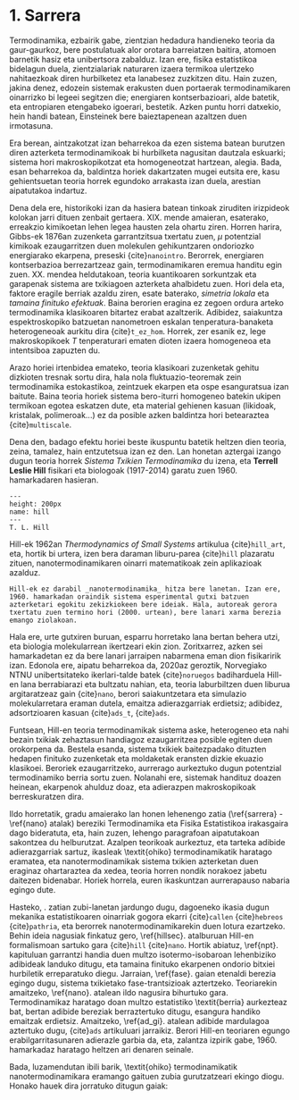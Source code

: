 # 1. Sarrera

Termodinamika, ezbairik gabe, zientzian hedadura handieneko teoria da gaur-gaurkoz, bere postulatuak alor orotara barreiatzen baitira, atomoen barnetik hasiz eta unibertsora zabalduz. Izan ere, fisika estatistikoa bidelagun duela, zientzialariak naturaren izaera termikoa ulertzeko nahitaezkoak diren hurbilketez eta lanabesez zuzkitzen ditu. Hain zuzen, jakina denez, edozein sistemak erakusten duen portaerak  termodinamikaren oinarrizko bi legeei segitzen die; energiaren kontserbazioari, alde batetik, eta entropiaren etengabeko igoerari, bestetik. Azken puntu horri datxekio, hein handi batean, Einsteinek bere baieztapenean azaltzen duen irmotasuna.

Era berean, aintzakotzat izan beharrekoa da ezen sistema batean burutzen diren azterketa termodinamikoak bi hurbilketa nagusitan dautzala eskuarki; sistema hori makroskopikotzat eta homogeneotzat hartzean, alegia. Bada, esan beharrekoa da, baldintza horiek dakartzaten mugei eutsita ere, kasu gehientsuetan teoria horrek egundoko arrakasta izan duela, arestian aipatutakoa indartuz.

Dena dela ere, historikoki izan da hasiera batean tinkoak ziruditen irizpideok kolokan jarri dituen zenbait gertaera. XIX. mende amaieran, esaterako, erreakzio kimikoetan lehen legea hausten zela ohartu ziren. Horren harira, Gibbs-ek 1876an zuzenketa garrantzitsua txertatu zuen, $\mu$ potentzial kimikoak ezaugarritzen duen molekulen gehikuntzaren ondoriozko energiarako ekarpena, preseski {cite}`nanointro`. Berorrek, energiaren kontserbazioa berrezartzeaz gain, termodinamikaren eremua handitu egin zuen. XX. mendea heldutakoan, teoria kuantikoaren sorkuntzak eta garapenak sistema are txikiagoen azterketa ahalbidetu zuen. Hori dela eta, faktore eragile berriak azaldu ziren, esate baterako, _simetria lokala_ eta _tamaina finituko efektuak_. Baina berorien eragina ez zegoen ordura arteko termodinamika klasikoaren bitartez erabat azaltzerik. Adibidez, saiakuntza espektroskopiko batzuetan nanometroen eskalan tenperatura-banaketa heterogeneoak aurkitu dira {cite}`t_ez_hom`. Horrek, zer esanik ez, lege makroskopikoek $T$ tenperaturari ematen dioten izaera homogeneoa eta intentsiboa zapuzten du.

Arazo horiei irtenbidea emateko, teoria klasikoari zuzenketak gehitu dizkioten tresnak sortu dira, hala nola fluktuazio-teoremak zein termodinamika estokastikoa, zeintzuek ekarpen eta ospe esanguratsua izan baitute. Baina teoria horiek sistema bero-iturri homogeneo batekin ukipen termikoan egotea eskatzen dute, eta material gehienen kasuan (likidoak, kristalak, polimeroak...) ez da posible azken baldintza hori betearaztea {cite}`multiscale`.

Dena den, badago efektu horiei beste ikuspuntu batetik heltzen dien teoria, zeina, tamalez, hain entzutetsua izan ez den. Lan honetan aztergai izango dugun teoria horrek _Sistema Txikien Termodinamika_ du izena, eta __Terrell Leslie Hill__ fisikari eta biologoak (1917-2014) garatu zuen 1960. hamarkadaren hasieran.

```{figure} hill.jpg
---
height: 200px
name: hill
---
T. L. Hill
```

Hill-ek 1962an _Thermodynamics of Small Systems_ artikulua {cite}`hill_art`, eta, hortik bi urtera, izen bera daraman liburu-parea {cite}`hill` plazaratu zituen, nanotermodinamikaren oinarri matematikoak zein aplikazioak azalduz.

```{admonition} Oharra
Hill-ek ez darabil _nanotermodinamika_ hitza bere lanetan. Izan ere, 1960. hamarkadan oraindik sistema esperimental gutxi batzuen azterketari egokitu zekizkiokeen bere ideiak. Hala, autoreak gerora txertatu zuen termino hori (2000. urtean), bere lanari xarma berezia emango ziolakoan.
```
 Hala ere, urte gutxiren buruan, esparru horretako lana bertan behera utzi, eta biologia molekularrean ikertzeari ekin zion. Zoritxarrez, azken sei hamarkadetan ez da bere lanari jarraipen nabarmena eman dion fisikaririk izan. Edonola ere, aipatu beharrekoa da, 2020az geroztik, Norvegiako NTNU unibertsitateko ikerlari-talde batek {cite}`noruegos` badiharduela Hill-en lana berrabiarazi eta bultzatu nahian, eta, teoria laburbiltzen duen liburua argitaratzeaz gain {cite}`nano`, berori saiakuntzetara eta simulazio molekularretara eraman dutela, emaitza adierazgarriak erdietsiz; adibidez, adsortzioaren kasuan {cite}`ads_t`, {cite}`ads`.

Funtsean, Hill-en teoria termodinamikak sistema aske, heterogeneo eta nahi bezain txikiak zehaztasun handiagoz ezaugarritzea posible egiten duen orokorpena da. Bestela esanda, sistema txikiek baitezpadako dituzten hedapen finituko zuzenketak eta moldaketak eransten dizkie ekuazio klasikoei. Beroriek ezaugarritzeko, aurrerago aurkeztuko dugun potentzial termodinamiko berria sortu zuen. Nolanahi ere, sistemak handituz doazen heinean, ekarpenok ahulduz doaz, eta adierazpen makroskopikoak berreskuratzen dira.

Ildo horretatik, gradu amaierako lan honen lehenengo zatia (\ref{sarrera} - \ref{nano} atalak) bereziki Termodinamika eta Fisika Estatistikoa irakasgaira dago bideratuta, eta, hain zuzen, lehengo paragrafoan aipatutakoan sakontzea du helburutzat. Azalpen teorikoak aurkeztuz, eta tarteka adibide adierazgarriak sartuz, ikasleak \textit{ohiko} termodinamikatik haratago eramatea, eta nanotermodinamikak sistema txikien azterketan duen eraginaz ohartaraztea da xedea, teoria horren nondik norakoez jabetu daitezen bidenabar. Horiek horrela, euren ikaskuntzan aurrerapauso nabaria egingo dute.

Hasteko, [](nanointro). zatian zubi-lanetan jardungo dugu, dagoeneko ikasia dugun mekanika estatistikoaren oinarriak gogora ekarri  {cite}`callen` {cite}`hebreos` {cite}`pathria`, eta berorrek nanotermodinamikarekin duen lotura ezartzeko. Behin ideia nagusiak finkatuz gero, \ref{hillsec}. atalburuan Hill-en  formalismoan sartuko gara {cite}`hill` {cite}`nano`. Hortik abiatuz, \ref{npt}. kapituluan garrantzi handia duen multzo isotermo-isobaroan lehenbiziko adibideak landuko ditugu, eta tamaina finituko ekarpenen ondorio bitxiei hurbiletik erreparatuko diegu. Jarraian, \ref{fase}. gaian etenaldi berezia egingo dugu, sistema txikietako fase-trantsizioak aztertzeko. Teoriarekin amaitzeko, \ref{nano}. atalean ildo nagusira bihurtuko gara. Termodinamikaz haratago doan multzo estatistiko \textit{berria} aurkezteaz bat, bertan adibide bereziak berraztertuko ditugu, esangura handiko emaitzak erdietsiz. Amaitzeko, \ref{ad_gi}. atalean adibide mardulagoa aztertuko dugu, {cite}`ads` artikuluari jarraikiz. Berori Hill-en teoriaren egungo erabilgarritasunaren adierazle garbia da, eta, zalantza izpirik gabe, 1960. hamarkadaz haratago heltzen ari denaren seinale.

Bada, luzamendutan ibili barik, \textit{ohiko} termodinamikatik nanotermodinamikara eramango gaituen zubia gurutzatzeari ekingo diogu. Honako hauek dira jorratuko ditugun gaiak:

```{tableofcontents}
```
